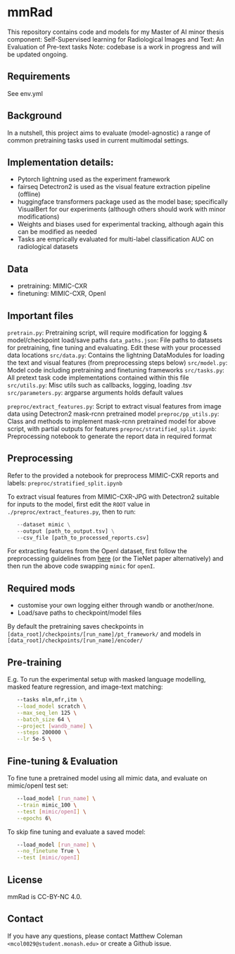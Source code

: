 # mmRad
This repository contains code and models for my Master of AI minor thesis component: Self-Supervised learning for Radiological Images and Text: An Evaluation of Pre-text tasks
Note: codebase is a work in progress and will be updated ongoing.

## Requirements
See env.yml

## Background
In a nutshell, this project aims to evaluate (model-agnostic) a range of common pretraining tasks used in current multimodal settings. 

## Implementation details:
- Pytorch lightning used as the experiment framework
- fairseq Detectron2 is used as the visual feature extraction pipeline (offline)
- huggingface transformers package used as the model base; specifically VisualBert for our experiments (although others should work with minor modifications) 
- Weights and biases used for experimental tracking, although again this can be modified as needed
- Tasks are emprically evaluated for multi-label classification AUC on radiological datasets

## Data
- pretraining: MIMIC-CXR 
- finetuning: MIMIC-CXR, OpenI


## Important files


`pretrain.py`: Pretraining script, will require modification for logging & model/checkpoint load/save paths
`data_paths.json`: File paths to datasets for pretraining, fine tuning and evaluating. Edit these with your processed data locations
`src/data.py`: Contains the lightning DataModules for loading the text and visual features (from preprocessing steps below)
`src/model.py`: Model code including pretraining and finetuning frameworks
`src/tasks.py`: All pretext task code implementations contained within this file
`src/utils.py`: Misc utils such as callbacks, logging, loading .tsv
`src/parameters.py`: argparse arguments holds default values

`preproc/extract_features.py`: Script to extract visual features from image data using Detectron2 mask-rcnn pretrained model
`preproc/pp_utils.py`: Class and methods to implement mask-rcnn pretrained model for above script, with partial outputs for features
`preproc/stratified_split.ipynb`: Preprocessing notebook to generate the report data in required format

## Preprocessing

Refer to the provided a notebook for preprocess MIMIC-CXR reports and labels: `preproc/stratified_split.ipynb`

To extract visual features from MIMIC-CXR-JPG with Detectron2 suitable for inputs to the model, first edit the `ROOT` value in `./preproc/extract_features.py`, then to run:
```python extract_features.py \
   --dataset mimic \
   --output [path_to_output.tsv] \
   --csv_file [path_to_processed_reports.csv] 
```

For extracting features from the OpenI dataset, first follow the preprocessing guidelines from [here](https://github.com/YIKUAN8/Transformers-VQA) (or the TieNet paper alternatively) and then run the above code swapping `mimic` for `openI`.


## Required mods

- customise your own logging either through wandb or another/none.
- Load/save paths to checkpoint/model files

By default the pretraining saves checkpoints in `[data_root]/checkpoints/[run_name]/pt_framework/` and models in `[data_root]/checkpoints/[run_name]/encoder/`


## Pre-training

E.g. To run the experimental setup with masked language modelling, masked feature regression, and image-text matching:

```bash pt.sh \
   --tasks mlm,mfr,itm \
   --load_model scratch \
   --max_seq_len 125 \
   --batch_size 64 \
   --project [wandb_name] \
   --steps 200000 \
   --lr 5e-5 \
```

## Fine-tuning & Evaluation

To fine tune a pretrained model using all mimic data, and evaluate on mimic/openI test set:
```bash ft.sh \
   --load_model [run_name] \
   --train mimic_100 \
   --test [mimic/openI] \
   --epochs 6\
```

To skip fine tuning and evaluate a saved model:
```bash ft.sh \
   --load_model [run_name] \
   --no_finetune True \
   --test [mimic/openI]
```


## License
mmRad is CC-BY-NC 4.0.

## Contact
If you have any questions, please contact Matthew Coleman `<mcol0029@student.monash.edu>` or create a Github issue.
